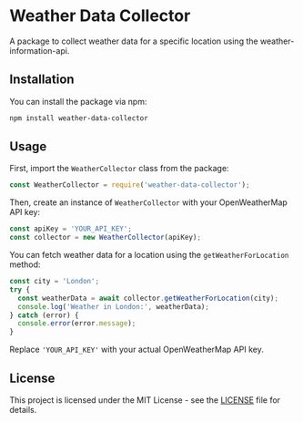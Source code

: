 # Weather Data Collector

A package to collect weather data for a specific location using the weather-information-api.

## Installation

You can install the package via npm:

```bash
npm install weather-data-collector
```

## Usage

First, import the `WeatherCollector` class from the package:

```javascript
const WeatherCollector = require('weather-data-collector');
```

Then, create an instance of `WeatherCollector` with your OpenWeatherMap API key:

```javascript
const apiKey = 'YOUR_API_KEY';
const collector = new WeatherCollector(apiKey);
```

You can fetch weather data for a location using the `getWeatherForLocation` method:

```javascript
const city = 'London';
try {
  const weatherData = await collector.getWeatherForLocation(city);
  console.log('Weather in London:', weatherData);
} catch (error) {
  console.error(error.message);
}
```

Replace `'YOUR_API_KEY'` with your actual OpenWeatherMap API key.

## License

This project is licensed under the MIT License - see the [LICENSE](LICENSE) file for details.
